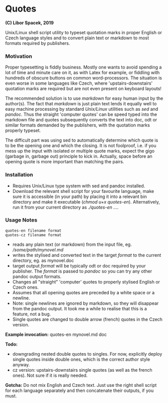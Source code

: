 # Quotes
**(C) Libor Spacek, 2019**

Unix/Linux shell script utility to typeset quotation marks in proper English or Czech language styles and to convert plain text or markdown to most formats required by publishers.

### Motivation
Proper typesetting is fiddly business. Mostly one wants to avoid spending a lot of time and minute care on it, as with Latex  for example, or fiddling with hundreds of obscure buttons on common word-processors. The situation is even worse in some languages like Czech, where 'upstairs-downstairs' quotation marks are required but are not even present on keyboard layouts!

The recommended solution is to use *markdown* for easy  human input by the author(s). The fact that *markdown* is just plain text lends it equally well to easy machine processing by standard *Unix/Linux* utilities such as *sed* and *pandoc*. Thus the straight 'computer quotes' can be speed typed into the markdown file and quotes subsequently converts the text  into doc, odt or similar formats demanded by the publishers, with the quotation marks properly typeset. 

The difficult part was using sed to automatically determine which quote is to be the opening one and which the closing. It is not foolproof, i.e. if you mess up the input with isolated or multiple quote marks, expect the gigo (garbage in, garbage out) principle to kick in. Actually, space before an opening quote is more important than matching the pairs.

### Installation
- Requires  Unix/Linux type system with sed and pandoc installed. 
- Download the relevant shell script for your favourite language, make sure it is accessible (in your path) by placing it into a relevant bin directory and make it executable (*chmod u+x quotes-en*). Alternatively, run it from your current directory as *./quotes-en ...*.

### Usage Notes
	quotes-en filename format
	quotes-cz filename format
- reads any plain text (or markdown) from the input file, eg. */some/path/mynovel.md*
- writes the stylised and converted text in the target *format* to the current directory, eg. as mynovel.doc
- target output *format* will be typically odt or doc required by your publisher. The *format* is passed to *pandoc* so you can try any other pandoc output formats.
- Changes all "straight" 'computer' quotes to properly stylised English or Czech ones.
- Assumes that all opening quotes are preceded by a white space or a newline. 
- Note: single newlines are ignored by markdown, so they will disappear from the pandoc output. It took me a while to realise that this is a feature, not a bug.
- Single quotes are changed to double arrow (french) quotes in the Czech version.

**Example invocation:** quotes-en mynovel.md doc

**Todo:** 

- downgrading nested double quotes to singles. For now, explicitly deploy single quotes inside double ones, which is the correct author style anyway.
- cz version: upstairs-downstairs single quotes (as well as the french ones). Not sure if it is really needed.

**Gotcha:** Do not mix English and Czech text. Just use the right shell script for each language separately and then concatenate their outputs, if you must.